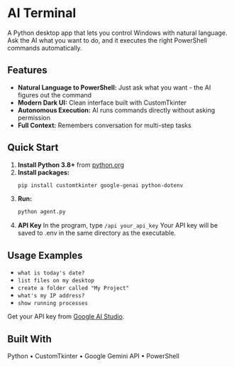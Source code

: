 # AI Terminal
A Python desktop app that lets you control Windows with natural language. Ask the AI what you want to do, and it executes the right PowerShell commands automatically.

## Features
* **Natural Language to PowerShell:** Just ask what you want - the AI figures out the command
* **Modern Dark UI:** Clean interface built with CustomTkinter
* **Autonomous Execution:** AI runs commands directly without asking permission
* **Full Context:** Remembers conversation for multi-step tasks

## Quick Start
1. **Install Python 3.8+** from [python.org](https://www.python.org/downloads/)
2. **Install packages:**
   ```bash
   pip install customtkinter google-genai python-dotenv
   ```
3. **Run:**
   ```bash
   python agent.py
   ```
4. **API Key**
In the program, type ```/api your_api_key```
Your API key will be saved to .env in the same directory as the executable.

## Usage Examples
* `what is today's date?`
* `list files on my desktop`
* `create a folder called "My Project"`
* `what's my IP address?`
* `show running processes`

Get your API key from [Google AI Studio](https://makersuite.google.com/app/apikey).

## Built With
Python • CustomTkinter • Google Gemini API • PowerShell

